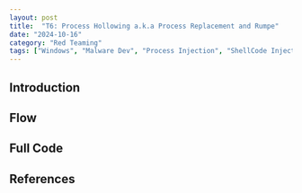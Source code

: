 ```yaml
---
layout: post
title:  "T6: Process Hollowing a.k.a Process Replacement and Rumpe"
date: "2024-10-16"
category: "Red Teaming"
tags: ["Windows", "Malware Dev", "Process Injection", "ShellCode Injection", "Win32 API"]
---
```


## Introduction


## Flow


## Full Code



## References
[]()
[]()